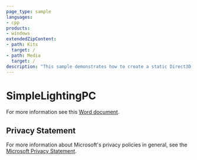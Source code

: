 ```yaml
---
page_type: sample
languages:
- cpp
products:
- windows
extendedZipContent:
- path: Kits
  target: /
- path: Media
  target: /
description: "This sample demonstrates how to create a static Direct3D 11 vertex, index, and constant buffer to draw indexed geometry lit by using static and dynamic Lambertian lighting."
---
```


# SimpleLightingPC

For more information see this [Word document](https://github.com/microsoft/Xbox-ATG-Samples/blob/master/PCSamples/IntroGraphics/SimpleLightingPC/Readme.docx).

## Privacy Statement

For more information about Microsoft's privacy policies in general, see the [Microsoft Privacy Statement](https://privacy.microsoft.com/privacystatement/).

